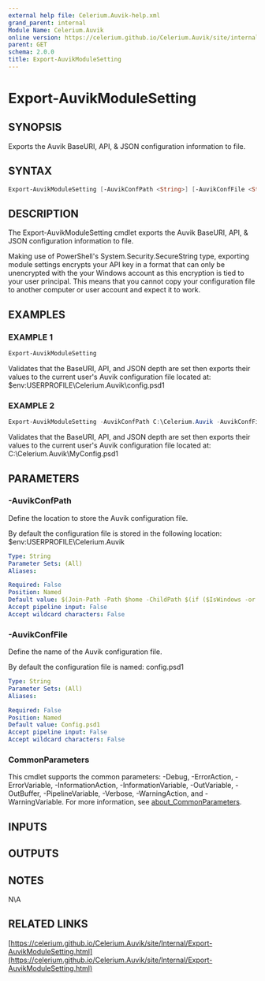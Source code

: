 ```yaml
---
external help file: Celerium.Auvik-help.xml
grand_parent: internal
Module Name: Celerium.Auvik
online version: https://celerium.github.io/Celerium.Auvik/site/internal/Export-AuvikModuleSetting.html
parent: GET
schema: 2.0.0
title: Export-AuvikModuleSetting
---
```


# Export-AuvikModuleSetting

## SYNOPSIS
Exports the Auvik BaseURI, API, & JSON configuration information to file.

## SYNTAX

```powershell
Export-AuvikModuleSetting [-AuvikConfPath <String>] [-AuvikConfFile <String>] [<CommonParameters>]
```

## DESCRIPTION
The Export-AuvikModuleSetting cmdlet exports the Auvik BaseURI, API, & JSON configuration information to file.

Making use of PowerShell's System.Security.SecureString type, exporting module settings encrypts your API key in a format
that can only be unencrypted with the your Windows account as this encryption is tied to your user principal.
This means that you cannot copy your configuration file to another computer or user account and expect it to work.

## EXAMPLES

### EXAMPLE 1
```powershell
Export-AuvikModuleSetting
```

Validates that the BaseURI, API, and JSON depth are set then exports their values
to the current user's Auvik configuration file located at:
    $env:USERPROFILE\Celerium.Auvik\config.psd1

### EXAMPLE 2
```powershell
Export-AuvikModuleSetting -AuvikConfPath C:\Celerium.Auvik -AuvikConfFile MyConfig.psd1
```

Validates that the BaseURI, API, and JSON depth are set then exports their values
to the current user's Auvik configuration file located at:
    C:\Celerium.Auvik\MyConfig.psd1

## PARAMETERS

### -AuvikConfPath
Define the location to store the Auvik configuration file.

By default the configuration file is stored in the following location:
    $env:USERPROFILE\Celerium.Auvik

```yaml
Type: String
Parameter Sets: (All)
Aliases:

Required: False
Position: Named
Default value: $(Join-Path -Path $home -ChildPath $(if ($IsWindows -or $PSEdition -eq 'Desktop') {"Celerium.Auvik"}else{".Celerium.Auvik"}) )
Accept pipeline input: False
Accept wildcard characters: False
```

### -AuvikConfFile
Define the name of the Auvik configuration file.

By default the configuration file is named:
    config.psd1

```yaml
Type: String
Parameter Sets: (All)
Aliases:

Required: False
Position: Named
Default value: Config.psd1
Accept pipeline input: False
Accept wildcard characters: False
```

### CommonParameters
This cmdlet supports the common parameters: -Debug, -ErrorAction, -ErrorVariable, -InformationAction, -InformationVariable, -OutVariable, -OutBuffer, -PipelineVariable, -Verbose, -WarningAction, and -WarningVariable. For more information, see [about_CommonParameters](http://go.microsoft.com/fwlink/?LinkID=113216).

## INPUTS

## OUTPUTS

## NOTES
N\A

## RELATED LINKS

[https://celerium.github.io/Celerium.Auvik/site/Internal/Export-AuvikModuleSetting.html](https://celerium.github.io/Celerium.Auvik/site/Internal/Export-AuvikModuleSetting.html)

